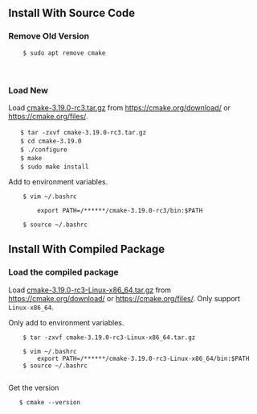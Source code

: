 ## Install With Source Code
### Remove Old Version

```
    $ sudo apt remove cmake
```
　　
### Load New

Load [cmake-3.19.0-rc3.tar.gz](https://cmake.org/files/v3.19/cmake-3.19.0-rc3.tar.gz) from https://cmake.org/download/ or https://cmake.org/files/.

```　
　　$ tar -zxvf cmake-3.19.0-rc3.tar.gz
　　$ cd cmake-3.19.0
　　$ ./configure
　　$ make
　　$ sudo make install
```

Add to environment variables.

```
    $ vim ~/.bashrc
        
        export PATH=/******/cmake-3.19.0-rc3/bin:$PATH

    $ source ~/.bashrc
```

##  Install With Compiled Package

### Load the compiled package 

Load [cmake-3.19.0-rc3-Linux-x86_64.tar.gz](https://cmake.org/files/v3.19/cmake-3.19.0-rc3-Linux-x86_64.tar.gz) from https://cmake.org/download/ or https://cmake.org/files/. Only support `Linux-x86_64`.

Only add to environment variables.

```
    $ tar -zxvf cmake-3.19.0-rc3-Linux-x86_64.tar.gz
    
    $ vim ~/.bashrc 
        export PATH=/******/cmake-3.19.0-rc3-Linux-x86_64/bin:$PATH
    $ source ~/.bashrc
    
```

Get the version

```
   $ cmake --version
```
